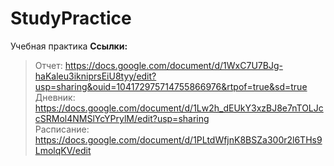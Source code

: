 # StudyPractice
Учебная практика
<b>Ссылки:</b>
>Отчет: https://docs.google.com/document/d/1WxC7U7BJg-haKaleu3ikniprsEiU8tyy/edit?usp=sharing&ouid=104172975714755866976&rtpof=true&sd=true <br>
>Дневник: https://docs.google.com/document/d/1Lw2h_dEUkY3xzBJ8e7nTOLJccSRMol4NMSlYcYPrylM/edit?usp=sharing <br>
>Расписание: https://docs.google.com/document/d/1PLtdWfjnK8BSZa300r2l6THs9LmolqKV/edit <br>
